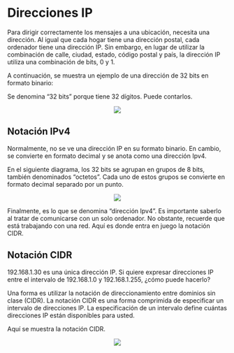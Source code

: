 # Direcciones IP

Para dirigir correctamente los mensajes a una ubicación, necesita una dirección. Al igual que cada hogar tiene una dirección postal, cada ordenador tiene una dirección IP. Sin embargo, en lugar de utilizar la combinación de calle, ciudad, estado, código postal y país, la dirección IP utiliza una combinación de bits, 0 y 1.

A continuación, se muestra un ejemplo de una dirección de 32 bits en formato binario:

Se denomina “32 bits” porque tiene 32 dígitos. Puede contarlos.

<p align="center">
  <img src="https://github.com/dimasx010/knowledge/assets/105082657/25445a63-6a50-4104-ad7e-7f32050dda15">
</p>

## ​Notación IPv4

Normalmente, no se ve una dirección IP en su formato binario. En cambio, se convierte en formato decimal y se anota como una dirección Ipv4.

En el siguiente diagrama, los 32 bits se agrupan en grupos de 8 bits, también denominados “octetos”. Cada uno de estos grupos se convierte en formato decimal separado por un punto.

<p align="center">
  <img src="https://github.com/dimasx010/knowledge/assets/105082657/3e002ab9-4b89-402a-a452-3a5dcae4476e">
</p>

​Finalmente, es lo que se denomina “dirección Ipv4”. Es importante saberlo al tratar de comunicarse con un solo ordenador. No obstante, recuerde que está trabajando con una red. Aquí es donde entra en juego la notación CIDR.

## ​Notación CIDR

​192.168.1.30 es una única dirección IP. Si quiere expresar direcciones IP entre el intervalo de 192.168.1.0 y 192.168.1.255, ¿cómo puede hacerlo?

Una forma es utilizar la notación de direccionamiento entre dominios sin clase (CIDR). La notación CIDR es una forma comprimida de especificar un intervalo de direcciones IP. La especificación de un intervalo define cuántas direcciones IP están disponibles para usted.

Aquí se muestra la notación CIDR.

<p align="center">
  <img src="https://github.com/dimasx010/knowledge/assets/105082657/55111c87-165d-45ce-abf9-fa9b04549229">
</p>